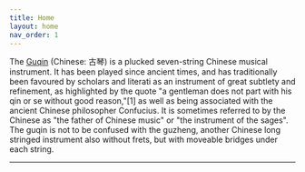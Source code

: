 ```yaml
---
title: Home
layout: home
nav_order: 1
---
```


The [Guqin] (Chinese: 古琴) is a plucked seven-string Chinese musical instrument. It has been played since ancient times, and has traditionally been favoured by scholars and literati as an instrument of great subtlety and refinement, as highlighted by the quote "a gentleman does not part with his qin or se without good reason,"[1] as well as being associated with the ancient Chinese philosopher Confucius. It is sometimes referred to by the Chinese as "the father of Chinese music" or "the instrument of the sages". The guqin is not to be confused with the guzheng, another Chinese long stringed instrument also without frets, but with moveable bridges under each string.



----

[^1]: [It can take up to 10 minutes for changes to your site to publish after you push the changes to GitHub](https://docs.github.com/en/pages/setting-up-a-github-pages-site-with-jekyll/creating-a-github-pages-site-with-jekyll#creating-your-site).

[Guqin]: https://en.wikipedia.org/wiki/Guqin